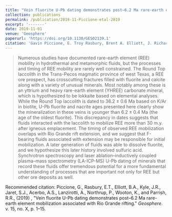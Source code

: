 ```yaml
---
title: "Vein fluorite U-Pb dating demonstrates post–6.2 Ma rare-earth element mobilization associated with Rio Grande rifting"
collection: publications
permalink: /publication/2019-11-Piccione-etal-2019
excerpt: '-------'
date: 2019-11-01
venue: 'Geosphere'
paperurl: 'https://doi.org/10.1130/GES02139.1'
citation: 'Gavin Piccione, E. Troy Rasbury, Brent A. Elliott, J. Richard Kyle, Steven J. Jaret, Alvin S. Acerbo, Antonio Lanzirotti, Paul Northrup, Kathleen Wooton, Randall R. Parrish. (2019); Vein fluorite U-Pb dating demonstrates post–6.2 Ma rare-earth element mobilization associated with Rio Grande rifting. <i>Geosphere</i>'
---
```

>Numerous studies have documented rare-earth element (REE) mobility in hydrothermal and metamorphic fluids, but the processes and timing of REE mobility are rarely well constrained. The Round Top laccolith in the Trans-Pecos magmatic province of west Texas, a REE ore prospect, has crosscutting fractures filled with fluorite and calcite along with a variety of unusual minerals. Most notably among these is an yttrium and heavy rare-earth element (YHREE) carbonate mineral, which is hypothesized to be lokkaite based on elemental analyses. While the Round Top laccolith is dated to 36.2 ± 0.6 Ma based on K/Ar in biotite, U-Pb fluorite and nacrite ages presented here clearly show the mineralization in these veins is younger than 6.2 ± 0.4 Ma (the age of the oldest fluorite). This discrepancy in dates suggests that fluids interacted with the laccolith to mobilize REE more than 30 m.y. after igneous emplacement. The timing of observed REE mobilization overlaps with Rio Grande rift extension, and we suggest that F-bearing fluids associated with extension may be responsible for initial mobilization. A later generation of fluids was able to dissolve fluorite, and we hypothesize this later history involved sulfuric acid. Synchrotron spectroscopy and laser ablation–inductively coupled plasma–mass spectrometry (LA-ICP-MS) U-Pb dating of minerals that record these fluids offer tremendous potential for a more fundamental understanding of processes that are important not only for REE but other ore deposits as well.

Recommended citation: Piccione, G., Rasbury, E.T., Elliott, B.A., Kyle, J.R., Jaret, S.J., Acerbo, A.S., Lanzirotti, A.,
Northrup, P., Wooton, K., and Parrish, R.R., (2019) , "Vein fluorite U-Pb dating demonstrates post–6.2 Ma rare-earth element mobilization associated with Rio Grande rifting." <i> Geosphere</i>.  v. 15, no. X, p. 1–15.
